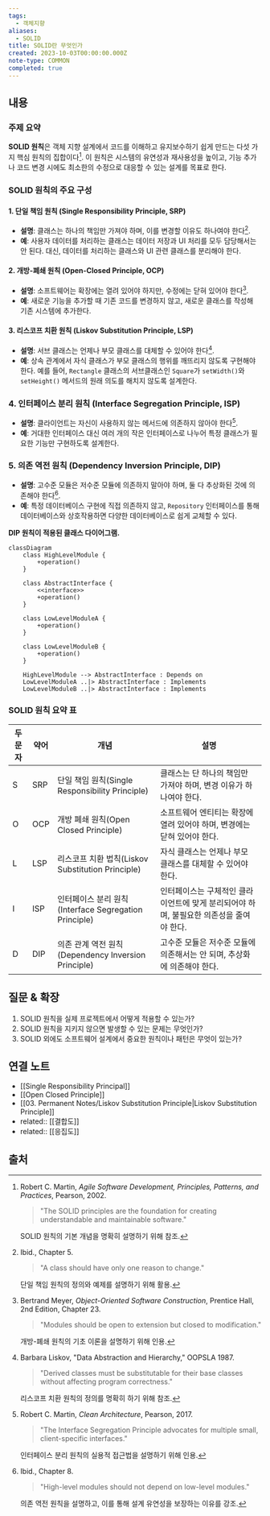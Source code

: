 ```yaml
---
tags:
  - 객체지향
aliases:
  - SOLID
title: SOLID란 무엇인가
created: 2023-10-03T00:00:00.000Z
note-type: COMMON
completed: true
---
```


## 내용

### 주제 요약

**SOLID 원칙**은 객체 지향 설계에서 코드를 이해하고 유지보수하기 쉽게 만드는 다섯 가지 핵심 원칙의 집합이다[^1]. 이 원칙은 시스템의 유연성과 재사용성을 높이고, 기능 추가나 코드 변경 시에도 최소한의 수정으로 대응할 수 있는 설계를 목표로 한다.

### SOLID 원칙의 주요 구성

#### 1. 단일 책임 원칙 (Single Responsibility Principle, SRP)

- **설명**: 클래스는 하나의 책임만 가져야 하며, 이를 변경할 이유도 하나여야 한다[^2].
- **예**: 사용자 데이터를 처리하는 클래스는 데이터 저장과 UI 처리를 모두 담당해서는 안 된다. 대신, 데이터를 처리하는 클래스와 UI 관련 클래스를 분리해야 한다.

#### 2. 개방-폐쇄 원칙 (Open-Closed Principle, OCP)

- **설명**: 소프트웨어는 확장에는 열려 있어야 하지만, 수정에는 닫혀 있어야 한다[^3].
- **예**: 새로운 기능을 추가할 때 기존 코드를 변경하지 않고, 새로운 클래스를 작성해 기존 시스템에 추가한다.

#### 3. 리스코프 치환 원칙 (Liskov Substitution Principle, LSP)

- **설명**: 서브 클래스는 언제나 부모 클래스를 대체할 수 있어야 한다[^4].
- **예**: 상속 관계에서 자식 클래스가 부모 클래스의 행위를 깨뜨리지 않도록 구현해야 한다. 예를 들어, `Rectangle` 클래스의 서브클래스인 `Square`가 `setWidth()`와 `setHeight()` 메서드의 원래 의도를 해치지 않도록 설계한다.

### 4. 인터페이스 분리 원칙 (Interface Segregation Principle, ISP)

- **설명**: 클라이언트는 자신이 사용하지 않는 메서드에 의존하지 않아야 한다[^5].
- **예**: 거대한 인터페이스 대신 여러 개의 작은 인터페이스로 나누어 특정 클래스가 필요한 기능만 구현하도록 설계한다.

### 5. 의존 역전 원칙 (Dependency Inversion Principle, DIP)

- **설명**: 고수준 모듈은 저수준 모듈에 의존하지 말아야 하며, 둘 다 추상화된 것에 의존해야 한다[^6].
- **예**: 특정 데이터베이스 구현에 직접 의존하지 않고, `Repository` 인터페이스를 통해 데이터베이스와 상호작용하면 다양한 데이터베이스로 쉽게 교체할 수 있다.  

 **DIP 원칙이 적용된 클래스 다이어그램.**
```mermaid
classDiagram
    class HighLevelModule {
        +operation()
    }
    
    class AbstractInterface {
        <<interface>>
        +operation()
    }
    
    class LowLevelModuleA {
        +operation()
    }
    
    class LowLevelModuleB {
        +operation()
    }
    
    HighLevelModule --> AbstractInterface : Depends on
    LowLevelModuleA ..|> AbstractInterface : Implements
    LowLevelModuleB ..|> AbstractInterface : Implements

```


### SOLID 원칙 요약 표

|두문자|약어|개념|설명|
|---|---|---|---|
|S|SRP|단일 책임 원칙(Single Responsibility Principle)|클래스는 단 하나의 책임만 가져야 하며, 변경 이유가 하나여야 한다.|
|O|OCP|개방 폐쇄 원칙(Open Closed Principle)|소프트웨어 엔티티는 확장에 열려 있어야 하며, 변경에는 닫혀 있어야 한다.|
|L|LSP|리스코프 치환 법칙(Liskov Substitution Principle)|자식 클래스는 언제나 부모 클래스를 대체할 수 있어야 한다.|
|I|ISP|인터페이스 분리 원칙(Interface Segregation Principle)|인터페이스는 구체적인 클라이언트에 맞게 분리되어야 하며, 불필요한 의존성을 줄여야 한다.|
|D|DIP|의존 관계 역전 원칙(Dependency Inversion Principle)|고수준 모듈은 저수준 모듈에 의존해서는 안 되며, 추상화에 의존해야 한다.|


## 질문 & 확장

1. SOLID 원칙을 실제 프로젝트에서 어떻게 적용할 수 있는가?  
2. SOLID 원칙을 지키지 않으면 발생할 수 있는 문제는 무엇인가?  
3. SOLID 외에도 소프트웨어 설계에서 중요한 원칙이나 패턴은 무엇이 있는가?


## 연결 노트

- [[Single Responsibility Principal]]
- [[Open Closed Principle]]
- [[03. Permanent Notes/Liskov Substitution Principle|Liskov Substitution Principle]]
- related:: [[결합도]]
- related:: [[응집도]]



## 출처

[^1]: Robert C. Martin, *Agile Software Development, Principles, Patterns, and Practices*, Pearson, 2002.  

    > "The SOLID principles are the foundation for creating understandable and maintainable software."  

    SOLID 원칙의 기본 개념을 명확히 설명하기 위해 참조.

[^2]: Ibid., Chapter 5.  

    > "A class should have only one reason to change."  

    단일 책임 원칙의 정의와 예제를 설명하기 위해 활용.

[^3]: Bertrand Meyer, *Object-Oriented Software Construction*, Prentice Hall, 2nd Edition, Chapter 23.  

    > "Modules should be open to extension but closed to modification."  

    개방-폐쇄 원칙의 기초 이론을 설명하기 위해 인용.

[^4]: Barbara Liskov, "Data Abstraction and Hierarchy," OOPSLA 1987.  

    > "Derived classes must be substitutable for their base classes without affecting program correctness."  

    리스코프 치환 원칙의 정의를 명확히 하기 위해 참조.

[^5]: Robert C. Martin, *Clean Architecture*, Pearson, 2017.  

    > "The Interface Segregation Principle advocates for multiple small, client-specific interfaces."  

    인터페이스 분리 원칙의 실용적 접근법을 설명하기 위해 인용.

[^6]: Ibid., Chapter 8.  

    > "High-level modules should not depend on low-level modules."  

    의존 역전 원칙을 설명하고, 이를 통해 설계 유연성을 보장하는 이유를 강조.  


